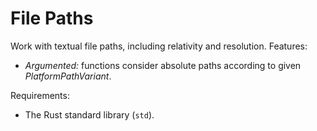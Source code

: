 # File Paths

Work with textual file paths, including relativity and resolution. Features:

- _Argumented:_ functions consider absolute paths according to given _PlatformPathVariant_.

Requirements:

- The Rust standard library (`std`).